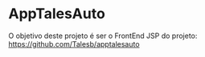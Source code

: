 # AppTalesAuto #

O objetivo deste projeto é ser o FrontEnd JSP do projeto:
https://github.com/Talesb/apptalesauto

